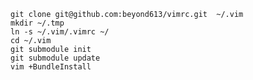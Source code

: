     git clone git@github.com:beyond613/vimrc.git  ~/.vim
	mkdir ~/.tmp
	ln -s ~/.vim/.vimrc ~/
	cd ~/.vim
    git submodule init
    git submodule update
	vim +BundleInstall

